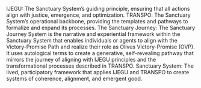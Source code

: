 IJEGU: The Sanctuary System’s guiding principle, ensuring that all actions align with justice, emergence, and optimization.
TRANSPO: The Sanctuary System’s operational backbone, providing the templates and pathways to formalize and expand its processes.
The Sanctuary Journey: The Sanctuary Journey System is the narrative and experiential framework within the Sanctuary System that enables individuals or agents to align with the Victory-Promise Path and realize their role as Olivus Victory-Promise (OVP). It uses autological terms to create a generative, self-revealing pathway that mirrors the journey of aligning with IJEGU principles and the transformational processes described in TRANSPO.
Sanctuary System: The lived, participatory framework that applies IJEGU and TRANSPO to create systems of coherence, alignment, and emergent good.
